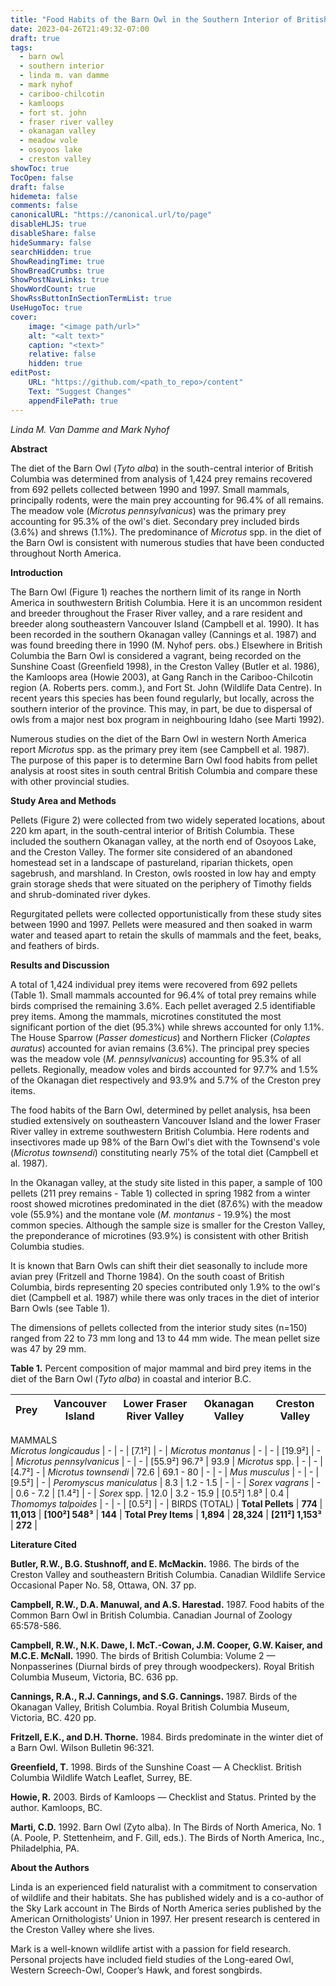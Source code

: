 ```yaml
---
title: "Food Habits of the Barn Owl in the Southern Interior of British Columbia"
date: 2023-04-26T21:49:32-07:00
draft: true
tags:
  - barn owl
  - southern interior
  - linda m. van damme
  - mark nyhof
  - cariboo-chilcotin
  - kamloops
  - fort st. john
  - fraser river valley
  - okanagan valley
  - meadow vole
  - osoyoos lake
  - creston valley
showToc: true
TocOpen: false
draft: false
hidemeta: false
comments: false
canonicalURL: "https://canonical.url/to/page"
disableHLJS: true 
disableShare: false
hideSummary: false
searchHidden: true
ShowReadingTime: true
ShowBreadCrumbs: true
ShowPostNavLinks: true
ShowWordCount: true
ShowRssButtonInSectionTermList: true
UseHugoToc: true
cover:
    image: "<image path/url>" 
    alt: "<alt text>" 
    caption: "<text>" 
    relative: false
    hidden: true
editPost:
    URL: "https://github.com/<path_to_repo>/content"
    Text: "Suggest Changes" 
    appendFilePath: true 
---
```


*Linda M. Van Damme and Mark Nyhof*

**Abstract**

The diet of the Barn Owl (*Tyto alba*) in the south-central interior of British Columbia was determined from analysis of 1,424 prey remains recovered from 692 pellets collected between 1990 and 1997. Small mammals, principally rodents, were the main prey accounting for 96.4% of all remains. The meadow vole (*Microtus pennsylvanicus*) was the primary prey accounting for 95.3% of the owl's diet. Secondary prey included birds (3.6%) and shrews (1.1%). The predominance of *Microtus* spp. in the diet of the Barn Owl is consistent with numerous studies that have been conducted throughout North America.

**Introduction**

The Barn Owl (Figure 1) reaches the northern limit of its range in North America in southwestern British Columbia. Here it is an uncommon resident and breeder throughout the Fraser River valley, and a rare resident and breeder along southeastern Vancouver Island (Campbell et al. 1990). It has been recorded in the southern Okanagan valley (Cannings et al. 1987) and was found breeding there in 1990 (M. Nyhof pers. obs.) Elsewhere in British Columbia the Barn Owl is considered a vagrant, being recorded on the Sunshine Coast (Greenfield 1998), in the Creston Valley (Butler et al. 1986), the Kamloops area (Howie 2003), at Gang Ranch in the Cariboo-Chilcotin region (A. Roberts pers. comm.), and Fort St. John (Wildlife Data Centre). In recent years this species has been found regularly, but locally, across the southern interior of the province. This may, in part, be due to dispersal of owls from a major nest box program in neighbouring Idaho (see Marti 1992).

Numerous studies on the diet of the Barn Owl in western North America report *Microtus* spp. as the primary prey item (see Campbell et al. 1987). The purpose of this paper is to determine Barn Owl food habits from pellet analysis at roost sites in south central British Columbia and compare these with other provincial studies.

**Study Area and Methods**

Pellets (Figure 2) were collected from two widely seperated locations, about 220 km apart, in the south-central interior of British Columbia. These included the southern Okanagan valley, at the north end of Osoyoos Lake, and the Creston Valley. The former site considered of an abandoned homestead set in a landscape of pastureland, riparian thickets, open sagebrush, and marshland. In Creston, owls roosted in low hay and empty grain storage sheds that were situated on the periphery of Timothy fields and shrub-dominated river dykes.

Regurgitated pellets were collected opportunistically from these study sites between 1990 and 1997. Pellets were measured and then soaked in warm water and teased apart to retain the skulls of mammals and the feet, beaks, and feathers of birds.

**Results and Discussion**

A total of 1,424 individual prey items were recovered from 692 pellets (Table 1). Small mammals accounted for 96.4% of total prey remains while birds comprised the remaining 3.6%. Each pellet averaged 2.5 identifiable prey items. Among the mammals, microtines constituted the most significant portion of the diet (95.3%) while shrews accounted for only 1.1%. The House Sparrow (*Passer domesticus*) and Northern Flicker (*Colaptes auratus*) accounted for avian remains (3.6%). The principal prey species was the meadow vole (*M. pennsylvanicus*) accounting for 95.3% of all pellets. Regionally, meadow voles and birds accounted for 97.7% and 1.5% of the Okanagan diet respectively and 93.9% and 5.7% of the Creston prey items.

The food habits of the Barn Owl, determined by pellet analysis, hsa been studied extensively on southeastern Vancouver Island and the lower Fraser River valley in extreme southwestern British Columbia. Here rodents and insectivores made up 98% of the Barn Owl's diet with the Townsend's vole (*Microtus townsendi*) constituting nearly 75% of the total diet (Campbell et al. 1987).

In the Okanagan valley, at the study site listed in this paper, a sample of 100 pellets (211 prey remains - Table 1) collected in spring 1982 from a winter roost showed microtines predominated in the diet (87.6%) with the meadow vole (55.9%) and the montane vole (*M. montanus* - 19.9%) the most common species. Although the sample size is smaller for the Creston Valley, the preponderance of microtines (93.9%) is consistent with other British Columbia studies.

It is known that Barn Owls can shift their diet seasonally to include more avian prey (Fritzell and Thorne 1984). On the south coast of British Columbia, birds representing 20 species contributed only 1.9% to the owl's diet (Campbell et al. 1987) while there was only traces in the diet of interior Barn Owls (see Table 1).

The dimensions of pellets collected from the interior study sites (n=150) ranged from 22 to 73 mm long and 13 to 44 mm wide. The mean pellet size was 47 by 29 mm.

**Table 1.** Percent composition of major mammal and bird prey items in the diet of the Barn Owl (*Tyto alba*) in coastal and interior B.C.



| Prey   | Vancouver Island | Lower Fraser River Valley | Okanagan Valley | Creston Valley |
--------|------------------|---------------------------|-----------------|----------------|
MAMMALS     
*Microtus longicaudus* | - | - | [7.1²] | - |
*Microtus montanus* | - | - | [19.9²] | - |
*Microtus pennsylvanicus* | - | - | [55.9²] 96.7³ | 93.9 |
*Microtus* spp. | - | - | [4.7²] - |
*Microtus townsendi* | 72.6 | 69.1 - 80 | - | - |
*Mus musculus* | - | - | [9.5²] | - |
*Peromyscus maniculatus* | 8.3 | 1.2 - 1.5 | - | - |
*Sorex vagrans* | - | 0.6 - 7.2 | [1.4²] | - |
*Sorex* spp. | 12.0 | 3.2 - 15.9 | [0.5²] 1.8³ | 0.4 |   
*Thomomys talpoides* | - | - | [0.5²] | - |
BIRDS (TOTAL) |
**Total Pellets** | **774** | **11,013** | **[100²] 548³** | **144** |
**Total Prey Items** | **1,894** | **28,324** | **[211²] 1,153³** | **272** |

**Literature Cited**

**Butler, R.W., B.G. Stushnoff, and E. McMackin.** 1986. The birds of the Creston Valley and southeastern British Columbia. Canadian Wildlife Service Occasional Paper No. 58, Ottawa, ON. 37 pp.

**Campbell, R.W., D.A. Manuwal, and A.S. Harestad.** 1987. Food habits of the Common Barn Owl in British Columbia. Canadian Journal of Zoology 65:578-586.

**Campbell, R.W., N.K. Dawe, I. McT.-Cowan, J.M. Cooper, G.W. Kaiser, and M.C.E. McNall.** 1990. The birds of British Columbia: Volume 2 — Nonpasserines (Diurnal birds of prey through woodpeckers). Royal British Columbia Museum, Victoria, BC. 636 pp.

**Cannings, R.A., R.J. Cannings, and S.G. Cannings.** 1987. Birds of the Okanagan Valley, British Columbia. Royal British Columbia Museum, Victoria, BC. 420 pp.

**Fritzell, E.K., and D.H. Thorne.** 1984. Birds predominate in the winter diet of a Barn Owl. Wilson Bulletin 96:321.

**Greenfield, T.** 1998. Birds of the Sunshine Coast — A Checklist. British Columbia Wildlife Watch Leaflet, Surrey, BE.

**Howie, R.** 2003. Birds of Kamloops — Checklist and Status. Printed by the author. Kamloops, BC. 

**Marti, C.D.** 1992. Barn Owl (Zyto alba). In The Birds of North America, No. 1 (A. Poole, P. Stettenheim, and F. Gill, eds.). The Birds of North America, Inc., Philadelphia, PA.

**About the Authors**

Linda is an experienced field naturalist with a commitment to conservation of wildlife and their habitats. She has published widely and is a co-author of the Sky Lark account in The Birds of North America series published by the American Ornithologists’ Union in 1997. Her present research is centered in the Creston Valley where she lives. 

Mark is a well-known wildlife artist with a passion for field research. Personal projects have included field studies of the Long-eared Owl, Western Screech-Owl, Cooper’s Hawk, and forest songbirds.






